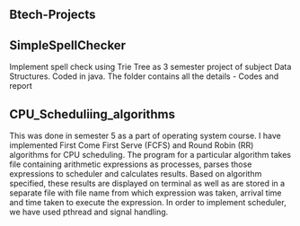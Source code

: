 ## Btech-Projects

## SimpleSpellChecker
Implement spell check using Trie Tree as 3 semester project of subject Data Structures. Coded in java. The folder contains all the details - Codes and report

## CPU_Scheduliing_algorithms
This was done in semester 5 as a part of operating system course. 
I have implemented First Come First Serve (FCFS)  and Round Robin (RR) algorithms for CPU scheduling. The program for a particular  algorithm takes file containing arithmetic expressions as processes, parses those  expressions to scheduler and calculates results. Based on algorithm specified, these  results are displayed on terminal as well as are stored in a separate file with file name  from which expression was taken, arrival time and time taken to execute the expression. In order to implement scheduler, we have used pthread and signal handling.
